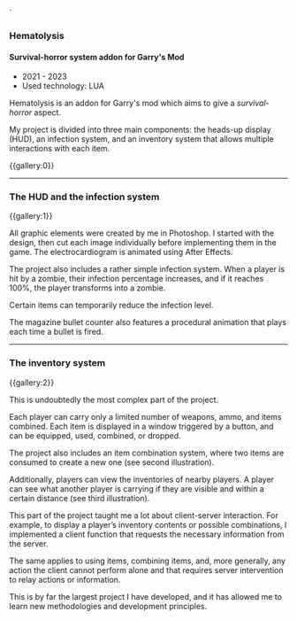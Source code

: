 `
### Hematolysis
#### Survival-horror system addon for Garry's Mod

* 2021 - 2023
* Used technology: LUA

Hematolysis is an addon for Garry's mod which aims to give a *survival-horror* aspect.

My project is divided into three main components: the heads-up display (HUD), an infection system, and an inventory system that allows multiple interactions with each item.

{{gallery:0}}

---

### The HUD and the infection system

{{gallery:1}}

All graphic elements were created by me in Photoshop. I started with the design, then cut each image individually before implementing them in the game. The electrocardiogram is animated using After Effects.

The project also includes a rather simple infection system. When a player is hit by a zombie, their infection percentage increases, and if it reaches 100%, the player transforms into a zombie.

Certain items can temporarily reduce the infection level.

The magazine bullet counter also features a procedural animation that plays each time a bullet is fired.

---

### The inventory system


{{gallery:2}}

This is undoubtedly the most complex part of the project.

Each player can carry only a limited number of weapons, ammo, and items combined. Each item is displayed in a window triggered by a button, and can be equipped, used, combined, or dropped.


The project also includes an item combination system, where two items are consumed to create a new one (see second illustration).

Additionally, players can view the inventories of nearby players. A player can see what another player is carrying if they are visible and within a certain distance (see third illustration).

This part of the project taught me a lot about client-server interaction. For example, to display a player’s inventory contents or possible combinations, I implemented a client function that requests the necessary information from the server.

The same applies to using items, combining items, and, more generally, any action the client cannot perform alone and that requires server intervention to relay actions or information.

This is by far the largest project I have developed, and it has allowed me to learn new methodologies and development principles.
